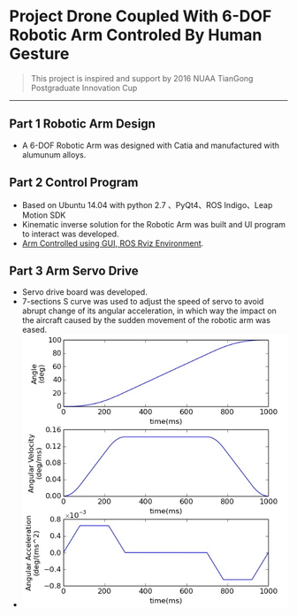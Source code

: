 # Project Drone Coupled With 6-DOF Robotic Arm Controled By Human Gesture
> This project is inspired and support by 2016 NUAA TianGong Postgraduate Innovation Cup

---

## Part 1 Robotic Arm Design
+ A 6-DOF Robotic Arm was designed with Catia and manufactured with alumunum alloys.

## Part 2 Control Program
+ Based on Ubuntu 14.04 with python 2.7 、PyQt4、ROS Indigo、Leap Motion SDK
+ Kinematic inverse solution for the Robotic Arm was built and UI program to interact was developed.
+ [Arm Controlled using GUI, ROS Rviz Environment](https://www.youtube.com/embed/pT87frJrrzI).

## Part 3 Arm Servo Drive
+ Servo drive board was developed.
+ 7-sections S curve was used to adjust the speed of servo to avoid abrupt change of its angular acceleration, in which way the impact on the aircraft caused by the sudden movement of the robotic arm was eased.
+ ![](/S-Curve/S-Curve.png)

